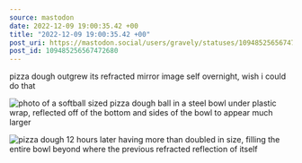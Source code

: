 ```yaml
---
source: mastodon
date: 2022-12-09 19:00:35.42 +00
title: "2022-12-09 19:00:35.42 +00"
post_uri: https://mastodon.social/users/gravely/statuses/109485256567472680
post_id: 109485256567472680
---
```

pizza dough outgrew its refracted mirror image self overnight, wish i could do that


![photo of a softball sized pizza dough ball in a steel bowl under plastic wrap, reflected off of the bottom and sides of the bowl to appear much larger](/images/109485243586497513.png)

![pizza dough 12 hours later having more than doubled in size, filling the entire bowl beyond where the previous refracted reflection of itself](/images/109485243876593029.png)

